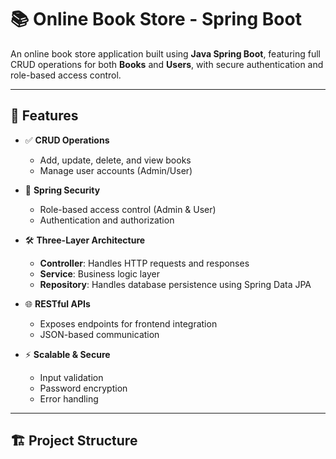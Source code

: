 # 📚 Online Book Store - Spring Boot

An online book store application built using **Java Spring Boot**, featuring full CRUD operations for both **Books** and **Users**, with secure authentication and role-based access control.

---

## 🚀 Features

- ✅ **CRUD Operations**
  - Add, update, delete, and view books
  - Manage user accounts (Admin/User)
  
- 🔐 **Spring Security**
  - Role-based access control (Admin & User)
  - Authentication and authorization
  
- 🛠️ **Three-Layer Architecture**
  - **Controller**: Handles HTTP requests and responses
  - **Service**: Business logic layer
  - **Repository**: Handles database persistence using Spring Data JPA
  
- 🌐 **RESTful APIs**
  - Exposes endpoints for frontend integration
  - JSON-based communication
  
- ⚡ **Scalable & Secure**
  - Input validation
  - Password encryption
  - Error handling

---

## 🏗️ Project Structure

